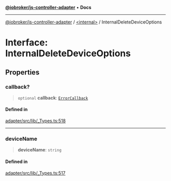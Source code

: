 [**@iobroker/js-controller-adapter**](../../README.md) • **Docs**

***

[@iobroker/js-controller-adapter](../../globals.md) / [\<internal\>](../README.md) / InternalDeleteDeviceOptions

# Interface: InternalDeleteDeviceOptions

## Properties

### callback?

> `optional` **callback**: [`ErrorCallback`](../type-aliases/ErrorCallback.md)

#### Defined in

[adapter/src/lib/\_Types.ts:518](https://github.com/ioBroker/ioBroker.js-controller/blob/8ad7f66ced81c171aa99d76496fa607acde05189/packages/adapter/src/lib/_Types.ts#L518)

***

### deviceName

> **deviceName**: `string`

#### Defined in

[adapter/src/lib/\_Types.ts:517](https://github.com/ioBroker/ioBroker.js-controller/blob/8ad7f66ced81c171aa99d76496fa607acde05189/packages/adapter/src/lib/_Types.ts#L517)
